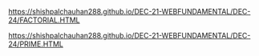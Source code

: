   
  
  
  https://shishpalchauhan288.github.io/DEC-21-WEBFUNDAMENTAL/DEC-24/FACTORIAL.HTML
  
  
  
   https://shishpalchauhan288.github.io/DEC-21-WEBFUNDAMENTAL/DEC-24/PRIME.HTML
